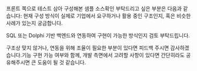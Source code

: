 프론트 쪽으로 테스트 삼아 구성해본 샘플 소스확인 부탁드리고 싶은 부분은 다음과 같습니다:
현재 구성 방식이 실제로 기업에서 요구하거나 활용 중인 구조인지, 혹은 비슷한 사례가 있는지 궁금합니다.

SQL 또는 Dolphi 기반 백엔드와 연동하여 구현이 가능한 방식인지 검토 부탁드립니다.

구조상 맞지 않거나, 연동을 위해 조율이 필요한 부분이 있다면 피드백 주시면 감사하겠습니다.기능 구현 가능 여부와 함께, 개발 측면에서 고려할 사항이 있다면 간단히라도 공유해주시면 큰 도움이 될 것 같습니다.
